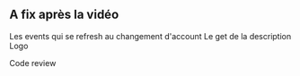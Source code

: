 ## A fix après la vidéo

Les events qui se refresh au changement d'account
Le get de la description
Logo

Code review
